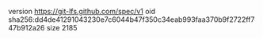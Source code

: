version https://git-lfs.github.com/spec/v1
oid sha256:dd4de41291043230e7c6044b47f350c34eab993faa370b9f2722ff747b912a26
size 2185
